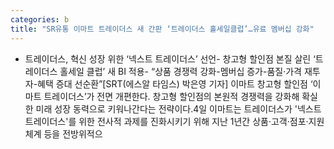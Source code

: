```yaml
---
categories: b
title: "SR유통 이마트 트레이더스 새 간판 ‘트레이더스 홀세일클럽’…유료 멤버십 강화"
---
```

- 트레이더스, 혁신 성장 위한 ‘넥스트 트레이더스’ 선언- 창고형 할인점 본질 살린 ‘트레이더스 홀세일 클럽’ 새 BI 적용- “상품 경쟁력 강화-멤버십 증가-품질·가격 재투자-혜택 증대 선순환”[SRT(에스알 타임스) 박은영 기자] 이마트 창고형 할인점 ‘이마트 트레이더스’가 전면 개편한다. 창고형 할인점의 본원적 경쟁력을 강화해 확실한 미래 성장 동력으로 키워나간다는 전략이다.4일 이마트는 트레이더스가 &#39;넥스트 트레이더스&#39;를 위한 전사적 과제를 진화시키기 위해 지난 1년간 상품·고객·점포·지원체계 등을 전방위적으